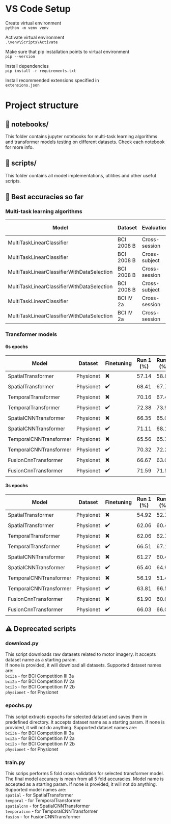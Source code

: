 # VS Code Setup

Create virtual environment  
`python -m venv venv`

Activate virtual environment  
`.\venv\Scripts\Activate`

Make sure that pip installation points to virtual environment  
`pip --version`

Install dependencies  
`pip install -r requirements.txt`

Install recommended extensions specified in  
`extensions.json`

# Project structure

## :file_folder: notebooks/

This folder contains jupyter notebooks for multi-task learning algorithms and transformer models testing on different datasets. Check each notebook for more info.

## :file_folder: scripts/

This folder contains all model implementations, utilities and other useful scripts.

## :pencil: Best accuracies so far

### Multi-task learning algorithms

| Model                                      | Dataset    | Evaluation    | Accuracy (%) |
| ------------------------------------------ | ---------- | ------------- | ------------ |
| MultiTaskLinearClassifier                  | BCI 2008 B | Cross-session | 79.38        |
| MultiTaskLinearClassifier                  | BCI 2008 B | Cross-subject | 75.28        |
| MultiTaskLinearClassifierWithDataSelection | BCI 2008 B | Cross-session | 78.19        |
| MultiTaskLinearClassifierWithDataSelection | BCI 2008 B | Cross-subject | 75.55        |
| MultiTaskLinearClassifier                  | BCI IV 2a  | Cross-session | 70.68        |
| MultiTaskLinearClassifierWithDataSelection | BCI IV 2a  | Cross-session | 70.68        |

### Transformer models

#### 6s epochs

| Model                  | Dataset   | Finetuning               | Run 1 (%) | Run 2 (%) | Run 3 (%) | Run 4 (%) | Run 5 (%) | Mean (%) |
| ---------------------- | --------- | ------------------------ | --------- | --------- | --------- | --------- | --------- | -------- |
| SpatialTransformer     | Physionet | :heavy_multiplication_x: | 57.14     | 58.89     | 57.46     | 57.94     | 57.78     | 57.84    |
| SpatialTransformer     | Physionet | :heavy_check_mark:       | 68.41     | 67.78     | 65.24     | 67.14     | 65.56     | 66.83    |
| TemporalTransformer    | Physionet | :heavy_multiplication_x: | 70.16     | 67.46     | 70.48     | 68.25     | 69.52     | 69.17    |
| TemporalTransformer    | Physionet | :heavy_check_mark:       | 72.38     | 73.97     | 70.48     | 72.70     | 70.16     | 71.94    |
| SpatialCNNTransformer  | Physionet | :heavy_multiplication_x: | 66.35     | 65.08     | 66.19     | 63.17     | 65.08     | 65.17    |
| SpatialCNNTransformer  | Physionet | :heavy_check_mark:       | 71.11     | 68.10     | 67.46     | 65.40     | 66.67     | 67.75    |
| TemporalCNNTransformer | Physionet | :heavy_multiplication_x: | 65.56     | 65.71     | 64.44     | 66.51     | 65.71     | 65.59    |
| TemporalCNNTransformer | Physionet | :heavy_check_mark:       | 70.32     | 72.22     | 71.75     | 73.17     | 72.86     | 72.06    |
| FusionCnnTransformer   | Physionet | :heavy_multiplication_x: | 66.67     | 63.02     | 63.97     | 67.14     | 62.70     | 64.70    |
| FusionCnnTransformer   | Physionet | :heavy_check_mark:       | 71.59     | 71.59     | 68.10     | 69.05     | 70.95     | 70.25    |

#### 3s epochs

| Model                  | Dataset   | Finetuning               | Run 1 (%) | Run 2 (%) | Run 3 (%) | Run 4 (%) | Run 5 (%) | Mean (%) |
| ---------------------- | --------- | ------------------------ | --------- | --------- | --------- | --------- | --------- | -------- |
| SpatialTransformer     | Physionet | :heavy_multiplication_x: | 54.92     | 52.70     | 53.49     | 53.17     | 56.98     | 54.25    |
| SpatialTransformer     | Physionet | :heavy_check_mark:       | 62.06     | 60.48     | 61.59     | 64.29     | 64.60     | 62.60    |
| TemporalTransformer    | Physionet | :heavy_multiplication_x: | 62.06     | 62.70     | 63.65     | 62.54     | 62.70     | 62.73    |
| TemporalTransformer    | Physionet | :heavy_check_mark:       | 66.51     | 67.14     | 68.89     | 65.56     | 64.13     | 66.44    |
| SpatialCNNTransformer  | Physionet | :heavy_multiplication_x: | 61.27     | 60.48     | 62.38     | 63.65     | 60.79     | 61.71    |
| SpatialCNNTransformer  | Physionet | :heavy_check_mark:       | 65.40     | 64.92     | 69.21     | 62.06     | 67.78     | 65.87    |
| TemporalCNNTransformer | Physionet | :heavy_multiplication_x: | 56.19     | 51.43     | 57.46     | 54.13     | 57.78     | 55.40    |
| TemporalCNNTransformer | Physionet | :heavy_check_mark:       | 63.81     | 66.51     | 62.22     | 63.97     | 65.40     | 64.38    |
| FusionCnnTransformer   | Physionet | :heavy_multiplication_x: | 61.90     | 60.63     | 65.08     | 60.48     | 63.17     | 62.25    |
| FusionCnnTransformer   | Physionet | :heavy_check_mark:       | 66.03     | 66.03     | 65.56     | 64.44     | 64.98     | 65.81    |

## :warning: Deprecated scripts

### **download.py**

This script downloads raw datasets related to motor imagery. It accepts dataset name as a starting param.  
If none is provided, it will download all datasets. Supported dataset names are:  
`bci3a` - for BCI Competition III 3a  
`bci2a` - for BCI Competition IV 2a  
`bci2b` - for BCI Competition IV 2b  
`physionet` - for Physionet

### **epochs.py**

This script extracts expochs for selected dataset and saves them in predefined directory. It accepts dataset name as a starting param. If none is provided, it will not do anything. Supported dataset names are:  
`bci3a` - for BCI Competition III 3a  
`bci2a` - for BCI Competition IV 2a  
`bci2b` - for BCI Competition IV 2b  
`physionet` - for Physionet

### **train.py**

This scrips performs 5 fold cross validation for selected transformer model. The final model accuracy is mean from all 5 fold accuracies. Model name is accepted as a starting param. If none is provided, it will not do anything. Supported model names are:  
`spatial` - for SpatialTransformer  
`temporal` - for TemporalTransformer  
`spatialcnn` - for SpatialCNNTransformer  
`temporalcnn` - for TemporalCNNTransformer  
`fusion` - for FusionCNNTransformer
